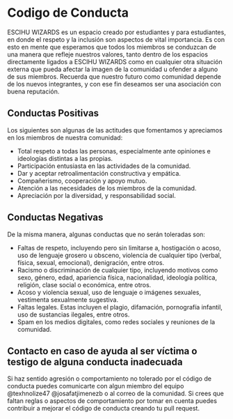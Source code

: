 # Codigo de Conducta

ESCIHU WIZARDS es un espacio creado por estudiantes y para estudiantes, en donde el respeto y la inclusión son aspectos de vital importancia. Es con esto en mente que esperamos que todos los miembros se conduzcan de una manera que refleje nuestros valores, tanto dentro de los espacios directamente ligados a ESCIHU WIZARDS como en cualquier otra situación externa que pueda afectar la imagen de la comunidad u ofender a alguno de sus miembros. Recuerda que nuestro futuro como comunidad depende de los nuevos integrantes, y con ese fin deseamos ser una asociación con buena reputación.

## Conductas Positivas

Los siguientes son algunas de las actitudes que fomentamos y apreciamos en los miembros de nuestra comunidad:

- Total respeto a todas las personas, especialmente ante opiniones e ideologías distintas a las propias.
- Participación entusiasta en las actividades de la comunidad.
- Dar y aceptar retroalimentación constructiva y empática.
- Compañerismo, cooperación y apoyo mutuo.
- Atención a las necesidades de los miembros de la comunidad.
- Apreciación por la diversidad, y responsabilidad social.

## Conductas Negativas

De la misma manera, algunas conductas que no serán toleradas son:

- Faltas de respeto, incluyendo pero sin limitarse a, hostigación o acoso, uso de lenguaje grosero u obsceno, violencia de cualquier tipo (verbal, física, sexual, emocional), denigración, entre otros.
- Racismo o discriminación de cualquier tipo, incluyendo motivos como sexo, género, edad, apariencia física, nacionalidad, ideología política, religión, clase social o económica, entre otros.
- Acoso y violencia sexual, uso de lenguaje o imágenes sexuales, vestimenta sexualmente sugestiva.
- Faltas legales. Estas incluyen el plagio, difamación, pornografía infantil, uso de sustancias ilegales, entre otros.
- Spam en los medios digitales, como redes sociales y reuniones de la comunidad.

## Contacto en caso de ayuda al ser víctima o testigo de alguna conducta inadecuada

Si haz sentido agresión o comportamiento no tolerado por el código de conducta puedes comunicarte con algun miembro del equipo @texhnolize47 @josafatjimenezb o al correo de la comunidad. Si crees que faltan reglas o aspectos de comportamiento por tomar en cuenta puedes contribuir a mejorar el código de conducta creando tu pull request.
